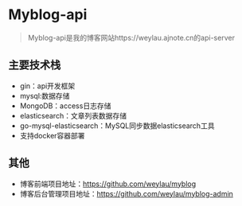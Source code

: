 # Myblog-api
> Myblog-api是我的博客网站https://weylau.ajnote.cn的api-server 


## 主要技术栈
- gin：api开发框架
- mysql:数据存储
- MongoDB：access日志存储
- elasticsearch：文章列表数据存储
- go-mysql-elasticsearch：MySQL同步数据elasticsearch工具
- 支持docker容器部署

## 其他
- 博客前端项目地址：https://github.com/weylau/myblog
- 博客后台管理项目地址：https://github.com/weylau/myblog-admin